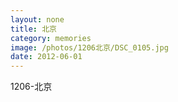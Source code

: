 ```yaml
---
layout: none
title: 北京
category: memories
image: /photos/1206北京/DSC_0105.jpg
date: 2012-06-01
---
```

1206-北京